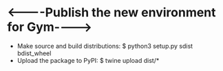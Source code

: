 <----Publish the new environment for Gym---->
=============================================
* Make source and build distributions:
$ python3 setup.py sdist bdist_wheel
* Upload the package to PyPI:
$ twine upload dist/*